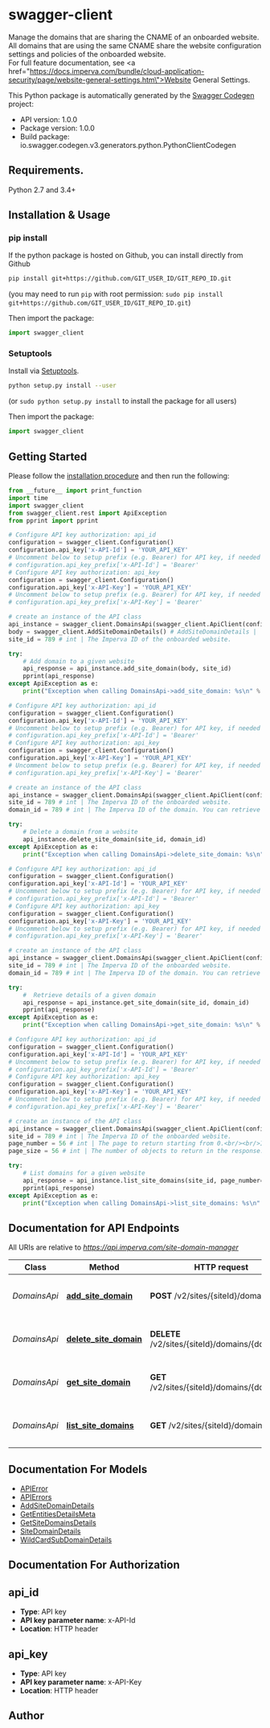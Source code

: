 # swagger-client
Manage the domains that are sharing the CNAME of an onboarded website.<br/>All domains that are using the same CNAME share the website configuration settings and policies of the onboarded website.<br/>For full feature documentation, see <a href=\"https://docs.imperva.com/bundle/cloud-application-security/page/website-general-settings.htm\">Website General Settings</a>.

This Python package is automatically generated by the [Swagger Codegen](https://github.com/swagger-api/swagger-codegen) project:

- API version: 1.0.0
- Package version: 1.0.0
- Build package: io.swagger.codegen.v3.generators.python.PythonClientCodegen

## Requirements.

Python 2.7 and 3.4+

## Installation & Usage
### pip install

If the python package is hosted on Github, you can install directly from Github

```sh
pip install git+https://github.com/GIT_USER_ID/GIT_REPO_ID.git
```
(you may need to run `pip` with root permission: `sudo pip install git+https://github.com/GIT_USER_ID/GIT_REPO_ID.git`)

Then import the package:
```python
import swagger_client 
```

### Setuptools

Install via [Setuptools](http://pypi.python.org/pypi/setuptools).

```sh
python setup.py install --user
```
(or `sudo python setup.py install` to install the package for all users)

Then import the package:
```python
import swagger_client
```

## Getting Started

Please follow the [installation procedure](#installation--usage) and then run the following:

```python
from __future__ import print_function
import time
import swagger_client
from swagger_client.rest import ApiException
from pprint import pprint

# Configure API key authorization: api_id
configuration = swagger_client.Configuration()
configuration.api_key['x-API-Id'] = 'YOUR_API_KEY'
# Uncomment below to setup prefix (e.g. Bearer) for API key, if needed
# configuration.api_key_prefix['x-API-Id'] = 'Bearer'
# Configure API key authorization: api_key
configuration = swagger_client.Configuration()
configuration.api_key['x-API-Key'] = 'YOUR_API_KEY'
# Uncomment below to setup prefix (e.g. Bearer) for API key, if needed
# configuration.api_key_prefix['x-API-Key'] = 'Bearer'

# create an instance of the API class
api_instance = swagger_client.DomainsApi(swagger_client.ApiClient(configuration))
body = swagger_client.AddSiteDomainDetails() # AddSiteDomainDetails | 
site_id = 789 # int | The Imperva ID of the onboarded website.

try:
    # Add domain to a given website
    api_response = api_instance.add_site_domain(body, site_id)
    pprint(api_response)
except ApiException as e:
    print("Exception when calling DomainsApi->add_site_domain: %s\n" % e)

# Configure API key authorization: api_id
configuration = swagger_client.Configuration()
configuration.api_key['x-API-Id'] = 'YOUR_API_KEY'
# Uncomment below to setup prefix (e.g. Bearer) for API key, if needed
# configuration.api_key_prefix['x-API-Id'] = 'Bearer'
# Configure API key authorization: api_key
configuration = swagger_client.Configuration()
configuration.api_key['x-API-Key'] = 'YOUR_API_KEY'
# Uncomment below to setup prefix (e.g. Bearer) for API key, if needed
# configuration.api_key_prefix['x-API-Key'] = 'Bearer'

# create an instance of the API class
api_instance = swagger_client.DomainsApi(swagger_client.ApiClient(configuration))
site_id = 789 # int | The Imperva ID of the onboarded website.
domain_id = 789 # int | The Imperva ID of the domain. You can retrieve the domain ID using the GET /domains call.

try:
    # Delete a domain from a website
    api_instance.delete_site_domain(site_id, domain_id)
except ApiException as e:
    print("Exception when calling DomainsApi->delete_site_domain: %s\n" % e)

# Configure API key authorization: api_id
configuration = swagger_client.Configuration()
configuration.api_key['x-API-Id'] = 'YOUR_API_KEY'
# Uncomment below to setup prefix (e.g. Bearer) for API key, if needed
# configuration.api_key_prefix['x-API-Id'] = 'Bearer'
# Configure API key authorization: api_key
configuration = swagger_client.Configuration()
configuration.api_key['x-API-Key'] = 'YOUR_API_KEY'
# Uncomment below to setup prefix (e.g. Bearer) for API key, if needed
# configuration.api_key_prefix['x-API-Key'] = 'Bearer'

# create an instance of the API class
api_instance = swagger_client.DomainsApi(swagger_client.ApiClient(configuration))
site_id = 789 # int | The Imperva ID of the onboarded website.
domain_id = 789 # int | The Imperva ID of the domain. You can retrieve the domain ID using the GET /domains call.

try:
    #  Retrieve details of a given domain
    api_response = api_instance.get_site_domain(site_id, domain_id)
    pprint(api_response)
except ApiException as e:
    print("Exception when calling DomainsApi->get_site_domain: %s\n" % e)

# Configure API key authorization: api_id
configuration = swagger_client.Configuration()
configuration.api_key['x-API-Id'] = 'YOUR_API_KEY'
# Uncomment below to setup prefix (e.g. Bearer) for API key, if needed
# configuration.api_key_prefix['x-API-Id'] = 'Bearer'
# Configure API key authorization: api_key
configuration = swagger_client.Configuration()
configuration.api_key['x-API-Key'] = 'YOUR_API_KEY'
# Uncomment below to setup prefix (e.g. Bearer) for API key, if needed
# configuration.api_key_prefix['x-API-Key'] = 'Bearer'

# create an instance of the API class
api_instance = swagger_client.DomainsApi(swagger_client.ApiClient(configuration))
site_id = 789 # int | The Imperva ID of the onboarded website.
page_number = 56 # int | The page to return starting from 0.<br/><br/>In order to view the full results, run the API call with page_num set to 0,<br/>then again with page_num set to 1, and so forth.<br/><br/>Default: 0 (optional)
page_size = 56 # int | The number of objects to return in the response.<br/><br/>Default: 50<br/><br/>Maximum: 100 (optional)

try:
    # List domains for a given website
    api_response = api_instance.list_site_domains(site_id, page_number=page_number, page_size=page_size)
    pprint(api_response)
except ApiException as e:
    print("Exception when calling DomainsApi->list_site_domains: %s\n" % e)
```

## Documentation for API Endpoints

All URIs are relative to *https://api.imperva.com/site-domain-manager*

Class | Method | HTTP request | Description
------------ | ------------- | ------------- | -------------
*DomainsApi* | [**add_site_domain**](docs/DomainsApi.md#add_site_domain) | **POST** /v2/sites/{siteId}/domains | Add domain to a given website
*DomainsApi* | [**delete_site_domain**](docs/DomainsApi.md#delete_site_domain) | **DELETE** /v2/sites/{siteId}/domains/{domainId} | Delete a domain from a website
*DomainsApi* | [**get_site_domain**](docs/DomainsApi.md#get_site_domain) | **GET** /v2/sites/{siteId}/domains/{domainId} |  Retrieve details of a given domain
*DomainsApi* | [**list_site_domains**](docs/DomainsApi.md#list_site_domains) | **GET** /v2/sites/{siteId}/domains | List domains for a given website

## Documentation For Models

 - [APIError](docs/APIError.md)
 - [APIErrors](docs/APIErrors.md)
 - [AddSiteDomainDetails](docs/AddSiteDomainDetails.md)
 - [GetEntitiesDetailsMeta](docs/GetEntitiesDetailsMeta.md)
 - [GetSiteDomainsDetails](docs/GetSiteDomainsDetails.md)
 - [SiteDomainDetails](docs/SiteDomainDetails.md)
 - [WildCardSubDomainDetails](docs/WildCardSubDomainDetails.md)

## Documentation For Authorization


## api_id

- **Type**: API key
- **API key parameter name**: x-API-Id
- **Location**: HTTP header

## api_key

- **Type**: API key
- **API key parameter name**: x-API-Key
- **Location**: HTTP header


## Author


